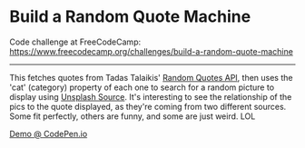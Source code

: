 # Build a Random Quote Machine  

Code challenge at FreeCodeCamp:  
https://www.freecodecamp.org/challenges/build-a-random-quote-machine  

---

This fetches quotes from Tadas Talaikis' [Random Quotes API](https://talaikis.com/random_quotes_api/), then uses the 'cat' (category) property of each one to search for a random picture to display using [Unsplash Source](https://source.unsplash.com/).  It's interesting to see the relationship of the pics to the quote displayed, as they're coming from two different sources. Some fit perfectly, others are funny, and some are just weird. LOL 

[Demo @ CodePen.io](https://codepen.io/brimarq/pen/QmeRrq)  